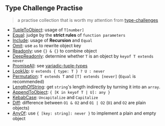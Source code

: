 ## Type Challenge Practise

> a practise collection that is worth my attention from [type-challenges](https://github.com/type-challenges/type-challenges)

- [TupleToObject](tuple-to-object.ts): usage of `T[number]`
- [Equal](euqal.ts): judge by the **strict rules** of `function parameters`
- [Include](include.ts): usage of **Recursion** and `Equal`
- [Omit](omit.ts): use `as` to rewrite object key
- [Readonly](readonly.ts): use `{} & {}` to combine object
- [DeepReadonly](deep-readonly.ts): determine whether `T` is an object by `keyof T extends never`
- [PromiseAll](promise-all.ts): see [variadic-tuple-types](https://www.typescriptlang.org/docs/handbook/release-notes/typescript-4-0.html#variadic-tuple-types)
- [LookUp](look-up.ts): `U extends { type: T } ? U : never`
- [Permutation](permutation.ts): `T extends T` and `[T] extends [never]` (`Equal` is recommended)
- [LengthOfString](length-of-string.ts): get `string`'s length indirectly by turning it into an `array`.
- [AppendToObject](append-to-object.ts): `{ [K in keyof T | U]: any }`
- [KebabCase](kebab-case.ts): `Uncapitalize` and `Capitalize`
- [Diff](diff.ts): difference between `O1 & O2` and `O1 | O2` (`O1` and `O2` are plain objects)
- [AnyOf](anyof.ts): use `{ [key: string]: never }` to implement a plain and empty object
